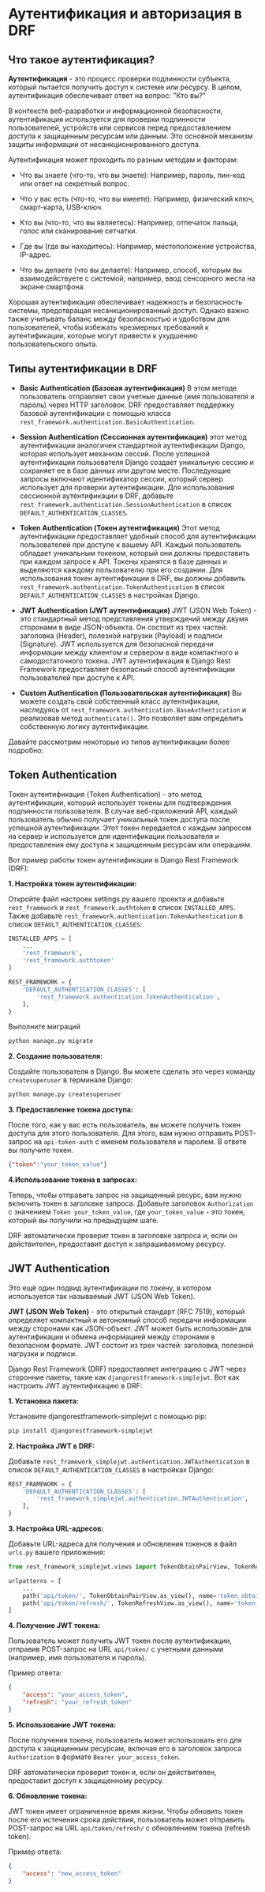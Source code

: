 # Аутентификация и авторизация в DRF

## Что такое аутентификация?

**Аутентификация** - это процесс проверки подлинности субъекта, который пытается получить доступ к системе или ресурсу. В целом, аутентификация обеспечивает ответ на вопрос: "Кто вы?"

В контексте веб-разработки и информационной безопасности, аутентификация используется для проверки подлинности пользователей, устройств или сервисов перед предоставлением доступа к защищенным ресурсам или данным. Это основной механизм защиты информации от несанкционированного доступа.

Аутентификация может проходить по разным методам и факторам:

- Что вы знаете (что-то, что вы знаете): Например, пароль, пин-код или ответ на секретный вопрос.

- Что у вас есть (что-то, что вы имеете): Например, физический ключ, смарт-карта, USB-ключ.

- Кто вы (что-то, что вы являетесь): Например, отпечаток пальца, голос или сканирование сетчатки.

- Где вы (где вы находитесь): Например, местоположение устройства, IP-адрес.

- Что вы делаете (что вы делаете): Например, способ, которым вы взаимодействуете с системой, например, ввод сенсорного жеста на экране смартфона.

Хорошая аутентификация обеспечивает надежность и безопасность системы, предотвращая несанкционированный доступ. Однако важно также учитывать баланс между безопасностью и удобством для пользователей, чтобы избежать чрезмерных требований к аутентификации, которые могут привести к ухудшению пользовательского опыта.

## Типы аутентификации в DRF

- **Basic Authentication (Базовая аутентификация)**
В этом методе пользователь отправляет свои учетные данные (имя пользователя и пароль) через HTTP заголовок. DRF предоставляет поддержку базовой аутентификации с помощью класса `rest_framework.authentication.BasicAuthentication`.

- **Session Authentication (Сессионная аутентификация)**
этот метод аутентификации аналогичен стандартной аутентификации Django, которая использует механизм сессий. После успешной аутентификации пользователя Django создает уникальную сессию и сохраняет ее в базе данных или другом месте. Последующие запросы включают идентификатор сессии, который сервер использует для проверки аутентификации. Для использования сессионной аутентификации в DRF, добавьте `rest_framework.authentication.SessionAuthentication` в список `DEFAULT_AUTHENTICATION_CLASSES`.

- **Token Authentication (Токен аутентификация)**
Этот метод аутентификации предоставляет удобный способ для аутентификации пользователей при доступе к вашему API. Каждый пользователь обладает уникальным токеном, который они должны предоставить при каждом запросе к API. Токены хранятся в базе данных и выделяются каждому пользователю при его создании. Для использования токен аутентификации в DRF, вы должны добавить `rest_framework.authentication.TokenAuthentication` в список `DEFAULT_AUTHENTICATION_CLASSES` в настройках Django.

- **JWT Authentication (JWT аутентификация)**
JWT (JSON Web Token) - это стандартный метод представления утверждений между двумя сторонами в виде JSON-объекта. Он состоит из трех частей: заголовка (Header), полезной нагрузки (Payload) и подписи (Signature). JWT используется для безопасной передачи информации между клиентом и сервером в виде компактного и самодостаточного токена.
JWT аутентификация в Django Rest Framework предоставляет безопасный способ аутентификации пользователей при доступе к API. 

- **Custom Authentication (Пользовательская аутентификация)**
Вы можете создать свой собственный класс аутентификации, наследуясь от `rest_framework.authentication.BaseAuthentication` и реализовав метод `authenticate()`. Это позволяет вам определить собственную логику аутентификации.

Давайте рассмотрим некоторые из типов аутентификации более подробно:

## Token Authentication

Токен аутентификация (Token Authentication) - это метод аутентификации, который использует токены для подтверждения подлинности пользователя. В случае веб-приложений API, каждый пользователь обычно получает уникальный токен доступа после успешной аутентификации. Этот токен передается с каждым запросом на сервер и используется для идентификации пользователя и предоставления ему доступа к защищенным ресурсам или операциям.

Вот пример работы токен аутентификации в Django Rest Framework (DRF):

**1. Настройка токен аутентификации:**

Откройте файл настроек settings.py вашего проекта и добавьте `rest_framework` и `rest_framework.authtoken` в список `INSTALLED_APPS`. Также добавьте `rest_framework.authentication.TokenAuthentication` в список `DEFAULT_AUTHENTICATION_CLASSES`:

```python
INSTALLED_APPS = [
    ...
    'rest_framework',
    'rest_framework.authtoken'
]

REST_FRAMEWORK = {
    'DEFAULT_AUTHENTICATION_CLASSES': [
        'rest_framework.authentication.TokenAuthentication',
    ],
}
```
Выполните миграций
```bash
python manage.py migrate
```

**2. Создание пользователя:**

Создайте пользователя в Django. Вы можете сделать это через команду `createsuperuser` в терминале Django:
```bash
python manage.py createsuperuser
```

**3. Предоставление токена доступа:**

После того, как у вас есть пользователь, вы можете получить токен доступа для этого пользователя. Для этого, вам нужно отправить POST-запрос на `api-token-auth` с именем пользователя и паролем. В ответе вы получите токен.

```json
{"token":"your_token_value"}
```
**4.Использование токена в запросах:**

Теперь, чтобы отправить запрос на защищенный ресурс, вам нужно включить токен в заголовке запроса. Добавьте заголовок `Authorization` с значением `Token your_token_value`, где `your_token_value` - это токен, который вы получили на предыдущем шаге.

DRF автоматически проверит токен в заголовке запроса и, если он действителен, предоставит доступ к запрашиваемому ресурсу.

## JWT Authentication

Это ещё один подвид аутентификации по токену, в котором используется так называемый JWT (JSON Web Token).

**JWT (JSON Web Token)** - это открытый стандарт (RFC 7519), который определяет компактный и автономный способ передачи информации между сторонами как JSON-объект. JWT может быть использован для аутентификации и обмена информацией между сторонами в безопасном формате. JWT состоит из трех частей: заголовка, полезной нагрузки и подписи.

Django Rest Framework (DRF) предоставляет интеграцию с JWT через сторонние пакеты, такие как `djangorestframework-simplejwt`. Вот как настроить JWT аутентификацию в DRF:

**1. Установка пакета:**

Установите djangorestframework-simplejwt с помощью pip:
```bash
pip install djangorestframework-simplejwt
```
**2. Настройка JWT в DRF:**

Добавьте `rest_framework_simplejwt.authentication.JWTAuthentication` в список `DEFAULT_AUTHENTICATION_CLASSES` в настройках Django:

```python
REST_FRAMEWORK = {
    'DEFAULT_AUTHENTICATION_CLASSES': [
        'rest_framework_simplejwt.authentication.JWTAuthentication',
    ],
}
```

**3. Настройка URL-адресов:**

Добавьте URL-адреса для получения и обновления токенов в файл `urls.py` вашего приложения:
```python
from rest_framework_simplejwt.views import TokenObtainPairView, TokenRefreshView

urlpatterns = [
    ...
    path('api/token/', TokenObtainPairView.as_view(), name='token_obtain_pair'),
    path('api/token/refresh/', TokenRefreshView.as_view(), name='token_refresh'),
]
```

**4. Получение JWT токена:**

Пользователь может получить JWT токен после аутентификации, отправив POST-запрос на URL `api/token/` с учетными данными (например, имя пользователя и пароль).

Пример ответа:
```json
{
    "access": "your_access_token",
    "refresh": "your_refresh_token"
}
```

**5. Использование JWT токена:**

После получения токена, пользователь может использовать его для доступа к защищенным ресурсам, включая его в заголовок запроса `Authorization` в формате `Bearer your_access_token`. 

DRF автоматически проверит токен и, если он действителен, предоставит доступ к защищенному ресурсу.

**6. Обновление токена:**

JWT токен имеет ограниченное время жизни. Чтобы обновить токен после его истечения срока действия, пользователь может отправить POST-запрос на URL `api/token/refresh/` с обновлением токена (refresh token).

Пример ответа:
```json
{
    "access": "new_access_token"
}
```

